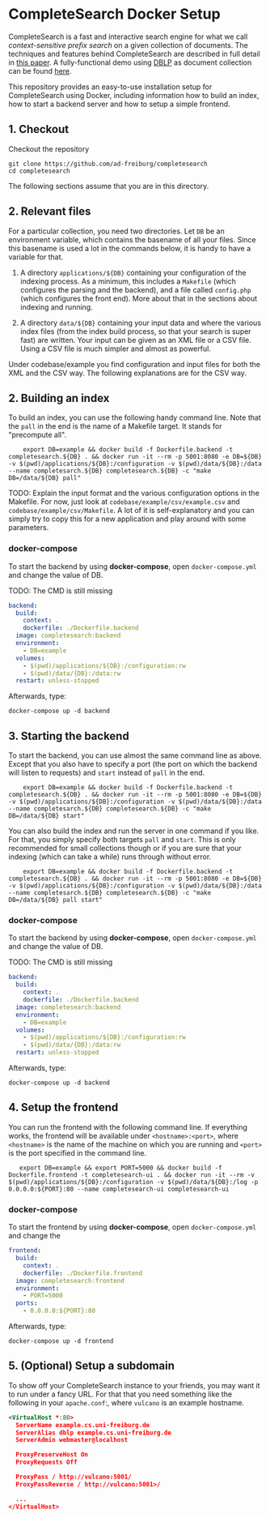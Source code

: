 # CompleteSearch Docker Setup

CompleteSearch is a fast and interactive search engine for what we call *context-sensitive prefix search* on a given collection of documents.
The techniques and features behind CompleteSearch are described in full detail in [this paper](https://pdfs.semanticscholar.org/ba12/7643fadeed05eed91b0714a5f85444e8df71.pdf).
A fully-functional demo using [DBLP](https://dblp.uni-trier.de/) as document collection can be found [here](http://www.dblp.org).

This repository provides an easy-to-use installation setup for CompleteSearch using Docker, including information how to build an index, how to start a backend server and how to setup a simple frontend.

## 1. Checkout

Checkout the repository

    git clone https://github.com/ad-freiburg/completesearch
    cd completesearch

The following sections assume that you are in this directory.

## 2. Relevant files

For a particular collection, you need two directories. Let `DB` be an
environment variable, which contains the basename of all your files. Since this
basename is used a lot in the commands below, it is handy to have a variable for
that. 

1. A directory `applications/${DB}` containing your configuration of the
   indexing process. As a minimum, this includes a `Makefile` (which configures
   the parsing and the backend), and a file called `config.php` (which
   configures the front end).  More about that in the sections about indexing
   and running.

2. A directory `data/${DB}` containing your input data and where the various
   index files (from the index build process, so that your search is super fast)
   are written.  Your input can be given as an XML file or a CSV file. Using a
   CSV file is much simpler and almost as powerful.

Under codebase/example you find configuration and input files for both the XML
and the CSV way. The following explanations are for the CSV way.

## 2. Building an index

To build an index, you can use the following handy command line. Note that the
`pall` in the end is the name of a Makefile target. It stands for "precompute
all".

        export DB=example && docker build -f Dockerfile.backend -t completesearch.${DB} . && docker run -it --rm -p 5001:8080 -e DB=${DB} -v $(pwd)/applications/${DB}:/configuration -v $(pwd)/data/${DB}:/data --name completesarch.${DB} completesearch.${DB} -c "make DB=/data/${DB} pall"

TODO: Explain the input format and the various configuration options in the
Makefile. For now, just look at `codebase/example/csv/example.csv` and
`codebase/example/csv/Makefile`. A lot of it is self-explanatory and you can
simply try to copy this for a new application and play around with some
parameters.

### docker-compose

To start the backend by using **docker-compose**, open `docker-compose.yml` and change the value of DB.

TODO: The CMD is still missing

```yml
backend:
  build:
    context: .
    dockerfile: ./Dockerfile.backend
  image: completesearch:backend
  environment:
    - DB=example
  volumes:
    - $(pwd)/applications/${DB}:/configuration:rw
    - $(pwd)/data/{DB}:/data:rw
  restart: unless-stopped
```

Afterwards, type:

    docker-compose up -d backend

## 3. Starting the backend

To start the backend, you can use almost the same command line as above. Except
that you also have to specify a port (the port on which the backend will listen
to requests) and `start` instead of `pall` in the end.

        export DB=example && docker build -f Dockerfile.backend -t completesearch.${DB} . && docker run -it --rm -p 5001:8080 -e DB=${DB} -v $(pwd)/applications/${DB}:/configuration -v $(pwd)/data/${DB}:/data --name completesarch.${DB} completesearch.${DB} -c "make DB=/data/${DB} start"

You can also build the index and run the server in one command if you like. For
that, you simply specify both targets `pall` and `start`. This is only
recommended for small collections though or if you are sure that your indexing
(which can take a while) runs through without error.

        export DB=example && docker build -f Dockerfile.backend -t completesearch.${DB} . && docker run -it --rm -p 5001:8080 -e DB=${DB} -v $(pwd)/applications/${DB}:/configuration -v $(pwd)/data/${DB}:/data --name completesarch.${DB} completesearch.${DB} -c "make DB=/data/${DB} pall start"

### docker-compose

To start the backend by using **docker-compose**, open `docker-compose.yml` and change the value of DB.

TODO: The CMD is still missing

```yml
backend:
  build:
    context: .
    dockerfile: ./Dockerfile.backend
  image: completesearch:backend
  environment:
    - DB=example
  volumes:
    - $(pwd)/applications/${DB}:/configuration:rw
    - $(pwd)/data/{DB}:/data:rw
  restart: unless-stopped
```

Afterwards, type:

    docker-compose up -d backend

## 4. Setup the frontend

You can run the frontend with the following command line. If everything works,
the frontend will be available under `<hostname>:<port>`, where `<hostname>` is
the name of the machine on which you are running and `<port>` is the port
specified in the command line.

       export DB=example && export PORT=5000 && docker build -f Dockerfile.frontend -t completesearch-ui . && docker run -it --rm -v $(pwd)/applications/${DB}:/configuration -v $(pwd)/data/${DB}:/log -p 0.0.0.0:${PORT}:80 --name completesearch-ui completesearch-ui

### docker-compose

To start the frontend by using **docker-compose**, open `docker-compose.yml` and change the 

```yml
frontend:
  build:
    context: .
    dockerfile: ./Dockerfile.frontend
  image: completesearch:frontend
  environment:
    - PORT=5000
  ports:
    - 0.0.0.0:${PORT}:80
```

Afterwards, type:

    docker-compose up -d frontend

## 5. (Optional) Setup a subdomain

To show off your CompleteSearch instance to your friends, you may want it to run
under a fancy URL. For that that you need something like the following in your 
`apache.conf`:, where `vulcano` is an example hostname.

```xml
<VirtualHost *:80>
  ServerName example.cs.uni-freiburg.de
  ServerAlias dblp example.cs.uni-freiburg.de
  ServerAdmin webmaster@localhost

  ProxyPreserveHost On
  ProxyRequests Off

  ProxyPass / http://vulcano:5001/
  ProxyPassReverse / http://vulcano:5001>/

  ...
</VirtualHost>
```
